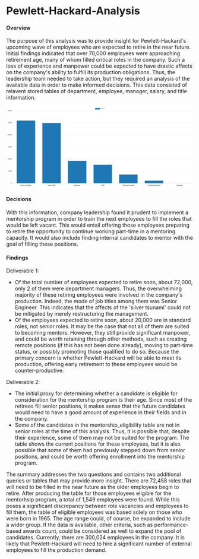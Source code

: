 # Pewlett-Hackard-Analysis

#### Overview
The purpose of this analysis was to provide insight for Pewlett-Hackard's upcoming wave of employees who are expected to retire in the near future. Initial findings indicated that over 70,000 employees were approaching retirement age, many of whom filled critical roles in the company. Such a loss of experience and manpower could be expected to have drastic affects on the company's ability to fulfill its production obligations. Thus, the leadership team needed to take action, but they required an analysis of the available data in order to make informed decisions. This data consisted of relavent stored tables of department, employee, manager, salary, and title information. 

![Graph to show number of retiring employees by title](https://github.com/veachk90/Pewlett-Hackard-Analysis/blob/main/retirement_titles_graph.png)

#### Decisions
With this information, company leadership found it prudent to implement a mentorship program in order to train the next employees to fill the roles that would be left vacant. This would entail offering those employees preparing to retire the opportunity to continue working part-time in a mentoring capacity. It would also include finding internal candidates to mentor with the goal of filling these positions. 

#### Findings
Deliverable 1:
- Of the total number of employees expected to retire soon, about 72,000, only 2 of them were department managers. Thus, the overwhelming majority of these retiring employees were involved in the company's production. Indeed, the mode of job titles among them was Senior Engineer. This indicates that the affects of the 'silver tsunami' could not be mitigated by merely restructuring the management.
- Of the employees expected to retire soon, about 20,000 are in standard roles, not senior roles. It may be the case that not all of them are suited to becoming mentors. However, they still provide significant manpower, and could be worth retaining through other methods, such as creating remote positions (if this has not been done already), moving to part-time status, or possibly promoting those qualified to do so. Because the primary concern is whether Pewlett-Hackard will be able to meet its production, offering early retirement to these employees would be counter-productive.

Deliverable 2:
- The initial proxy for determining whether a candidate is eligible for consideration for the mentorship program is their age. Since most of the retirees fill senior positions, it makes sense that the future candidates would need to have a good amount of experience in their fields and in the company. 
- Some of the candidates in the mentorship_eligibility table are not in senior roles at the time of this analysis. Thus, it is possible that, despite their experience, some of them may not be suited for the program. The table shows the current positions for these employees, but it is also possible that some of them had previously stepped down from senior positions, and could be worth offering enrollment into the mentorship program.

The summary addresses the two questions and contains two additional queries or tables that may provide more insight.
There are 72,458 roles that will need to be filled in the near future as the older employees begin to retire. After producing the table for those employees eligible for the mentorhsip program, a total of 1,549 employees were found. While this poses a significant discrepancy between role vacancies and employees to fill them, the table of eligible employees was based solely on those who were born in 1965. The age range could, of course, be expanded to include a wider group. If the data is available, other criteria, such as performance-based awards count, could be considered as well to expand the pool of candidates. Currently, there are 300,024 employees in the company. It is likely that Pewlett-Hackard will need to hire a significant number of external employees to fill the production demand. 
